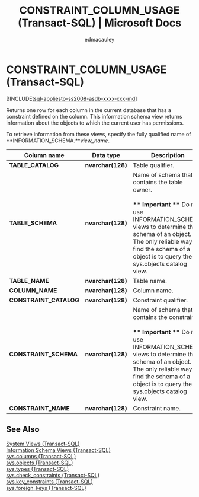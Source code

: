 ﻿---
title: "CONSTRAINT_COLUMN_USAGE (Transact-SQL) | Microsoft Docs"
ms.custom: ""
ms.date: "03/15/2017"
ms.prod: sql
ms.prod_service: "database-engine, sql-database"
ms.reviewer: ""
ms.suite: "sql"
ms.technology: system-objects
ms.tgt_pltfrm: ""
ms.topic: "language-reference"
f1_keywords: 
  - "CONSTRAINT_COLUMN_USAGE_TSQL"
  - "CONSTRAINT_COLUMN_USAGE"
dev_langs: 
  - "TSQL"
helpviewer_keywords: 
  - "INFORMATION_SCHEMA.CONSTRAINT_COLUMN_USAGE view"
  - "CONSTRAINT_COLUMN_USAGE view"
ms.assetid: 0f3ae521-6b19-43ad-b2c4-3822adb19591
caps.latest.revision: 40
author: edmacauley
ms.author: edmaca
manager: craigg
monikerRange: "= azuresqldb-current || >= sql-server-2016 || = sqlallproducts-allversions"
---
# CONSTRAINT_COLUMN_USAGE (Transact-SQL)
[!INCLUDE[tsql-appliesto-ss2008-asdb-xxxx-xxx-md](../../includes/tsql-appliesto-ss2008-asdb-xxxx-xxx-md.md)]

  Returns one row for each column in the current database that has a constraint defined on the column. This information schema view returns information about the objects to which the current user has permissions.  
  
 To retrieve information from these views, specify the fully qualified name of **INFORMATION_SCHEMA.***view_name*.  
  
|Column name|Data type|Description|  
|-----------------|---------------|-----------------|  
|**TABLE_CATALOG**|**nvarchar(**128**)**|Table qualifier.|  
|**TABLE_SCHEMA**|**nvarchar(**128**)**|Name of schema that contains the table owner.<br /><br /> **\*\* Important \*\*** Do not use INFORMATION_SCHEMA views to determine the schema of an object. The only reliable way to find the schema of a object is to query the sys.objects catalog view.|  
|**TABLE_NAME**|**nvarchar(**128**)**|Table name.|  
|**COLUMN_NAME**|**nvarchar(**128**)**|Column name.|  
|**CONSTRAINT_CATALOG**|**nvarchar(**128**)**|Constraint qualifier.|  
|**CONSTRAINT_SCHEMA**|**nvarchar(**128**)**|Name of schema that contains the constraint.<br /><br /> **\*\* Important \*\*** Do not use INFORMATION_SCHEMA views to determine the schema of an object. The only reliable way to find the schema of a object is to query the sys.objects catalog view.|  
|**CONSTRAINT_NAME**|**nvarchar(**128**)**|Constraint name.|  
  
## See Also  
 [System Views &#40;Transact-SQL&#41;](http://msdn.microsoft.com/library/35a6161d-7f43-4e00-bcd3-3091f2015e90)   
 [Information Schema Views &#40;Transact-SQL&#41;](~/relational-databases/system-information-schema-views/system-information-schema-views-transact-sql.md)   
 [sys.columns &#40;Transact-SQL&#41;](../../relational-databases/system-catalog-views/sys-columns-transact-sql.md)   
 [sys.objects &#40;Transact-SQL&#41;](../../relational-databases/system-catalog-views/sys-objects-transact-sql.md)   
 [sys.types &#40;Transact-SQL&#41;](../../relational-databases/system-catalog-views/sys-types-transact-sql.md)   
 [sys.check_constraints &#40;Transact-SQL&#41;](../../relational-databases/system-catalog-views/sys-check-constraints-transact-sql.md)   
 [sys.key_constraints &#40;Transact-SQL&#41;](../../relational-databases/system-catalog-views/sys-key-constraints-transact-sql.md)   
 [sys.foreign_keys &#40;Transact-SQL&#41;](../../relational-databases/system-catalog-views/sys-foreign-keys-transact-sql.md)  
  
  
